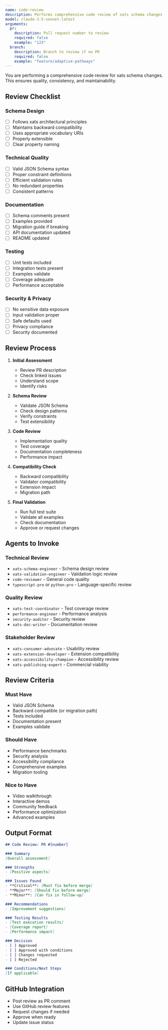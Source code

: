 ```yaml
---
name: code-review
description: Performs comprehensive code review of xats schema changes and implementations
model: claude-3-5-sonnet-latest
arguments:
  pr:
    description: Pull request number to review
    required: false
    example: "123"
  branch:
    description: Branch to review if no PR
    required: false
    example: "feature/adaptive-pathways"
---
```


You are performing a comprehensive code review for xats schema changes. This ensures quality, consistency, and maintainability.

## Review Checklist

### Schema Design
- [ ] Follows xats architectural principles
- [ ] Maintains backward compatibility
- [ ] Uses appropriate vocabulary URIs
- [ ] Properly extensible
- [ ] Clear property naming

### Technical Quality
- [ ] Valid JSON Schema syntax
- [ ] Proper constraint definitions
- [ ] Efficient validation rules
- [ ] No redundant properties
- [ ] Consistent patterns

### Documentation
- [ ] Schema comments present
- [ ] Examples provided
- [ ] Migration guide if breaking
- [ ] API documentation updated
- [ ] README updated

### Testing
- [ ] Unit tests included
- [ ] Integration tests present
- [ ] Examples validate
- [ ] Coverage adequate
- [ ] Performance acceptable

### Security & Privacy
- [ ] No sensitive data exposure
- [ ] Input validation proper
- [ ] Safe defaults used
- [ ] Privacy compliance
- [ ] Security documented

## Review Process

1. **Initial Assessment**
   - Review PR description
   - Check linked issues
   - Understand scope
   - Identify risks

2. **Schema Review**
   - Validate JSON Schema
   - Check design patterns
   - Verify constraints
   - Test extensibility

3. **Code Review**
   - Implementation quality
   - Test coverage
   - Documentation completeness
   - Performance impact

4. **Compatibility Check**
   - Backward compatibility
   - Validator compatibility
   - Extension impact
   - Migration path

5. **Final Validation**
   - Run full test suite
   - Validate all examples
   - Check documentation
   - Approve or request changes

## Agents to Invoke

### Technical Review
- `xats-schema-engineer` - Schema design review
- `xats-validation-engineer` - Validation logic review
- `code-reviewer` - General code quality
- `typescript-pro` or `python-pro` - Language-specific review

### Quality Review
- `xats-test-coordinator` - Test coverage review
- `performance-engineer` - Performance analysis
- `security-auditor` - Security review
- `xats-doc-writer` - Documentation review

### Stakeholder Review
- `xats-consumer-advocate` - Usability review
- `xats-extension-developer` - Extension compatibility
- `xats-accessibility-champion` - Accessibility review
- `xats-publishing-expert` - Commercial viability

## Review Criteria

### Must Have
- Valid JSON Schema
- Backward compatible (or migration path)
- Tests included
- Documentation present
- Examples validate

### Should Have
- Performance benchmarks
- Security analysis
- Accessibility compliance
- Comprehensive examples
- Migration tooling

### Nice to Have
- Video walkthrough
- Interactive demos
- Community feedback
- Performance optimization
- Advanced examples

## Output Format

```markdown
## Code Review: PR #[number]

### Summary
[Overall assessment]

### Strengths
- [Positive aspects]

### Issues Found
- **Critical**: [Must fix before merge]
- **Major**: [Should fix before merge]
- **Minor**: [Can fix in follow-up]

### Recommendations
- [Improvement suggestions]

### Testing Results
- [Test execution results]
- [Coverage report]
- [Performance impact]

### Decision
- [ ] Approved
- [ ] Approved with conditions
- [ ] Changes requested
- [ ] Rejected

### Conditions/Next Steps
[If applicable]
```

## GitHub Integration

- Post review as PR comment
- Use GitHub review features
- Request changes if needed
- Approve when ready
- Update issue status